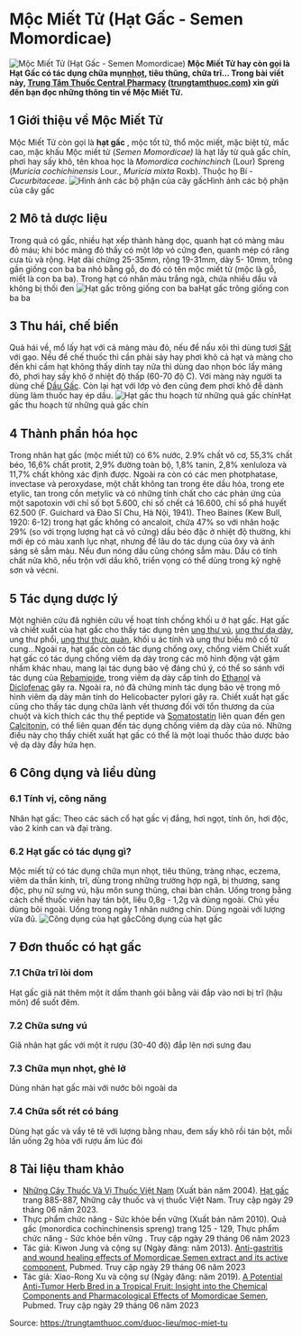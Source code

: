# Mộc Miết Tử (Hạt Gấc - Semen Momordicae)

![Mộc Miết Tử \(Hạt Gấc - Semen Momordicae\)](https://trungtamthuoc.com/images/others/hat-gac-0-0614.jpg)
**Mộc Miết Tử hay còn gọi là Hạt Gấc có tác dụng chữa mụn[nhọt](https://trungtamthuoc.com/bai-viet/nhot "nhọt"), tiêu thũng, chữa trĩ... Trong bài viết này, [Trung Tâm Thuốc Central Pharmacy](https://trungtamthuoc.com/ "Trung Tâm Thuốc Central Pharmacy") ([trungtamthuoc.com](https://trungtamthuoc.com/ "trungtamthuoc.com")) xin gửi đến bạn đọc những thông tin về Mộc Miết Tử.**
##  1 Giới thiệu về Mộc Miết Tử
Mộc Miết Tử còn gọi là **hạt gấc** , mộc tốt tử, thổ mộc miết, mặc biệt tử, mắc cao, mặc khấu
Mộc miết tử (_Semen Momordicae)_ là hạt lấy từ quả gấc chín, phơi hay sấy khô, tên khoa học là  _Momordica cochinchinch_ (Lour) Spreng (_Muricia cochichinensis_ Lour., _Muricia mixta_ Roxb). Thuộc họ Bí -  _Cucurbitaceae_. 
![Hình ảnh các bộ phận của cây gấc](https://trungtamthuoc.com/images/item/hat-gac-1.jpg)Hình ảnh các bộ phận của cây gấc
##  2 Mô tả dược liệu 
Trong quả có gấc, nhiều hạt xếp thành hàng dọc, quanh hạt có màng màu đỏ máu; khi bóc màng đỏ thấy có một lớp vỏ cứng đen, quanh mép có răng cưa tù và rộng.
Hạt dài chừng 25-35mm, rộng 19-31mm, dày 5- 10mm, trông gần giống con ba ba nhỏ bằng gỗ, do đó có tên mộc miết tử (mộc là gỗ, miết là con ba ba).
Trong hạt có nhân màu trắng ngà, chứa nhiều dầu và không bị thối đen
![Hạt gấc trông giống con ba ba](https://trungtamthuoc.com/images/item/hat-gac-2.jpg)Hạt gấc trông giống con ba ba
##  3 Thu hái, chế biến
Quả hái về, mổ lấy hạt với cả màng màu đỏ, nếu để nấu xôi thì dùng tươi [Sắt](https://trungtamthuoc.com/hoat-chat/sat "Sắt") với gạo. Nếu để chế thuốc thì cần phải sảy hay phơi khô cả hạt và màng cho đến khi cầm hạt không thấy dính tay nữa thì dùng dao nhọn bóc lấy mảng đỏ, phơi hay sấy khô ở nhiệt độ thấp (60-70 độ C).
Với màng này người ta dùng chế [Dầu Gấc](https://trungtamthuoc.com/hoat-chat/dau-gac "Dầu Gấc").
Còn lại hạt với lớp vỏ đen cũng đem phơi khô để dành dùng làm thuốc hay ép dầu. 
![Hạt gấc thu hoạch từ những quả gấc chín](https://trungtamthuoc.com/images/item/hat-gac-3.jpg)Hạt gấc thu hoạch từ những quả gấc chín
##  4 Thành phần hóa học
Trong nhân hạt gấc (mộc miết tử) có 6% nước, 2.9% chất vô cơ, 55,3% chất béo, 16,6% chất protit, 2,9% đường toàn bộ, 1,8% tanin, 2,8% xenluloza và 11,7% chất không xác định được.
Ngoài ra còn có các men photphatase, invectase và peroxydase, một chất không tan trong ête dầu hỏa, trong ete etylic, tan trong cồn metylic và có những tính chất cho các phản ứng của một sapotoxin với chỉ số bọt 5.600, chỉ số chết cá 16.600, chỉ số phá huyết 62.500 (F. Guichard và Đào Sĩ Chu, Hà Nội, 1941). 
Theo Baines (Kew Bull, 1920: 6-12) trong hạt gấc không có ancaloit, chứa 47% so với nhân hoặc 29% (so với trọng lượng hạt cả vỏ cứng) dầu béo đặc ở nhiệt độ thường, khi mới ép có màu xanh lục nhạt, nhưng để lâu do tác dụng của ôxy và ánh sáng sẽ sẫm màu. Nếu đun nóng dầu cũng chóng sẫm màu. Dầu có tính chất nửa khô, nếu trộn với dầu khô, triển vọng có thể dùng trong kỹ nghệ sơn và vécni. 
##  5 Tác dụng dược lý
Một nghiên cứu đã nghiên cứu về hoạt tính chống khối u ở hạt gấc. Hạt gấc và chiết xuất của hạt gấc cho thấy tác dụng trên [ung thư vú](https://trungtamthuoc.com/bai-viet/ung-thu-vu "ung thư vú"), [ung thư dạ dày](https://trungtamthuoc.com/bai-viet/trieu-chung-nguyen-nhan-cua-benh-ung-thu-da-day "ung thư dạ dày"), ung thư phổi, [ung thư thực quản](https://trungtamthuoc.com/bai-viet/ung-thu-thuc-quan "ung thư thực quản"), khối u ác tính và ung thư biểu mô cổ tử cung...Ngoài ra, hạt gấc còn có tác dụng chống oxy, chống viêm
Chiết xuất hạt gấc có tác dụng chống viêm dạ dày trong các mô hình động vật gặm nhấm khác nhau, mang lại tác dụng bảo vệ đáng chú ý, có thể so sánh với tác dụng của [Rebamipide](https://trungtamthuoc.com/hoat-chat/rebamipide "Rebamipide"), trong viêm dạ dày cấp tính do [Ethanol](https://trungtamthuoc.com/hoat-chat/ethanol "Ethanol") và [Diclofenac](https://trungtamthuoc.com/hoat-chat/diclofenac "Diclofenac") gây ra. Ngoài ra, nó đã chứng minh tác dụng bảo vệ trong mô hình viêm dạ dày mãn tính do Helicobacter pylori gây ra. Chiết xuất hạt gấc cũng cho thấy tác dụng chữa lành vết thương đối với tổn thương da của chuột và kích thích các thụ thể peptide và [Somatostatin](https://trungtamthuoc.com/hoat-chat/somatostatin "Somatostatin") liên quan đến gen [Calcitonin](https://trungtamthuoc.com/hoat-chat/calcitonin "Calcitonin"), có thể liên quan đến tác dụng chống viêm dạ dày của nó. Những điều này cho thấy chiết xuất hạt gấc có thể là một loại thuốc thảo dược bảo vệ dạ dày đầy hứa hẹn.
##  6 Công dụng và liều dùng 
### 6.1 Tính vị, công năng
Nhân hạt gấc: Theo các sách cổ hạt gấc vị đắng, hơi ngọt, tính ôn, hơi độc, vào 2 kinh can và đại tràng.
### 6.2 Hạt gấc có tác dụng gì?
Mộc miết tử có tác dụng chữa mụn nhọt, tiêu thũng, tràng nhạc, eczema, viêm da thần kinh, trĩ, dùng trong những trường hợp ngã, bị thương, sang độc, phụ nữ sưng vú, hậu môn sung thũng, chai bàn chân.
Uống trong bằng cách chế thuốc viên hay tán bột, liều 0,8g - 1,2g và dùng ngoài. Chủ yếu dùng bôi ngoài. 
Uống trong ngày 1 nhân nướng chín. Dùng ngoài với lượng vừa đủ. 
![Công dụng của hạt gấc](https://trungtamthuoc.com/images/item/hat-gac-4.jpg)Công dụng của hạt gấc
##  7 Đơn thuốc có hạt gấc
### 7.1 Chữa trĩ lòi dom
Hạt gấc giã nát thêm một ít dấm thanh gói bằng vải đắp vào nơi bị trĩ (hậu môn) để suốt đêm. 
### 7.2 Chữa sưng vú
Giã nhân hạt gấc với một ít rượu (30-40 độ) đắp lên nơi sưng đau
### 7.3 Chữa mụn nhọt, ghẻ lở
Dùng nhân hạt gấc mài với nước bôi ngoài da
### 7.4 Chữa sốt rét có báng
Dùng hạt gấc và vẩy tê tê với lượng bằng nhau, đem sấy khô rồi tán bột, mỗi lần uống 2g hòa với rượu ấm lúc đói
##  8 Tài liệu tham khảo
  * [Những Cây Thuốc Và Vị Thuốc Việt Nam](https://trungtamthuoc.com/duoc-lieu "Những Cây Thuốc Và Vị Thuốc Việt Nam") (Xuất bản năm 2004). [Hạt gấc](https://trungtamthuoc.com/upload/pdf/nhung-cay-thuoc-va-vi-thuoc-viet-nam-trungtamthuoc.com.pdf#page=902) trang 885-887, Những cây thuốc và vị thuốc Việt Nam. Truy cập ngày 29 tháng 06 năm 2023.
  * Thực phẩm chức năng - Sức khỏe bền vững (Xuất bản năm 2010). Quả gấc (monordica cochinchinensis spreng) trang 125 - 129, Thực phẩm chức năng - Sức khỏe bền vững . Truy cập ngày 29 tháng 06 năm 2023
  * Tác giả: Kiwon Jung và cộng sự (Ngày đăng: năm 2013). [Anti-gastritis and wound healing effects of Momordicae Semen extract and its active component](https://pubmed.ncbi.nlm.nih.gov/22889079/), Pubmed. Truy cập ngày 29 tháng 06 năm 2023
  * Tác giả: Xiao-Rong Xu và cộng sự (Ngày đăng: năm 2019). [A Potential Anti-Tumor Herb Bred in a Tropical Fruit: Insight into the Chemical Components and Pharmacological Effects of Momordicae Semen](https://pubmed.ncbi.nlm.nih.gov/31683690/), Pubmed. Truy cập ngày 29 tháng 06 năm 2023




Source: https://trungtamthuoc.com/duoc-lieu/moc-miet-tu